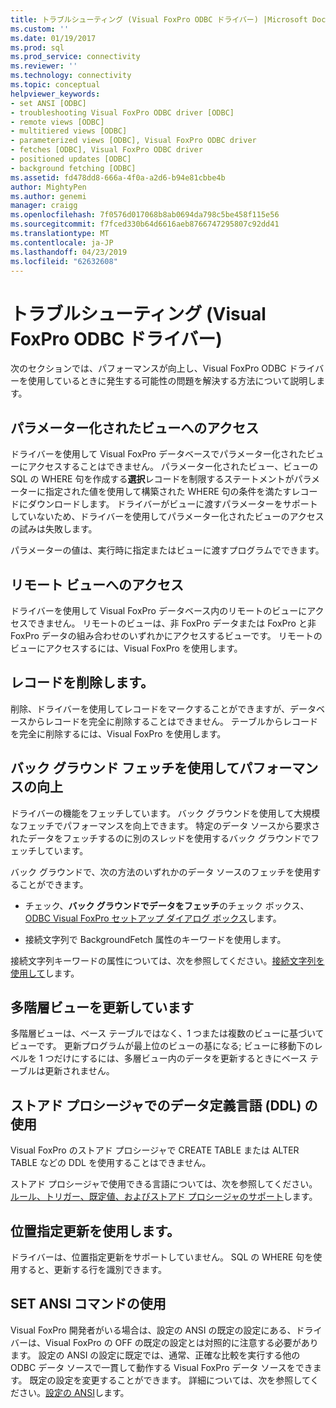 ```yaml
---
title: トラブルシューティング (Visual FoxPro ODBC ドライバー) |Microsoft Docs
ms.custom: ''
ms.date: 01/19/2017
ms.prod: sql
ms.prod_service: connectivity
ms.reviewer: ''
ms.technology: connectivity
ms.topic: conceptual
helpviewer_keywords:
- set ANSI [ODBC]
- troubleshooting Visual FoxPro ODBC driver [ODBC]
- remote views [ODBC]
- multitiered views [ODBC]
- parameterized views [ODBC], Visual FoxPro ODBC driver
- fetches [ODBC], Visual FoxPro ODBC driver
- positioned updates [ODBC]
- background fetching [ODBC]
ms.assetid: fd478dd8-666a-4f0a-a2d6-b94e81cbbe4b
author: MightyPen
ms.author: genemi
manager: craigg
ms.openlocfilehash: 7f0576d017068b8ab0694da798c5be458f115e56
ms.sourcegitcommit: f7fced330b64d6616aeb8766747295807c92dd41
ms.translationtype: MT
ms.contentlocale: ja-JP
ms.lasthandoff: 04/23/2019
ms.locfileid: "62632608"
---
```

# <a name="troubleshooting-visual-foxpro-odbc-driver"></a>トラブルシューティング (Visual FoxPro ODBC ドライバー)
次のセクションでは、パフォーマンスが向上し、Visual FoxPro ODBC ドライバーを使用しているときに発生する可能性の問題を解決する方法について説明します。  
  
## <a name="accessing-parameterized-views"></a>パラメーター化されたビューへのアクセス  
 ドライバーを使用して Visual FoxPro データベースでパラメーター化されたビューにアクセスすることはできません。 パラメーター化されたビュー、ビューの SQL の WHERE 句を作成する**選択**レコードを制限するステートメントがパラメーターに指定された値を使用して構築された WHERE 句の条件を満たすレコードにダウンロードします。 ドライバーがビューに渡すパラメーターをサポートしていないため、ドライバーを使用してパラメーター化されたビューのアクセスの試みは失敗します。  
  
 パラメーターの値は、実行時に指定またはビューに渡すプログラムでできます。  
  
## <a name="accessing-remote-views"></a>リモート ビューへのアクセス  
 ドライバーを使用して Visual FoxPro データベース内のリモートのビューにアクセスできません。 リモートのビューは、非 FoxPro データまたは FoxPro と非 FoxPro データの組み合わせのいずれかにアクセスするビューです。 リモートのビューにアクセスするには、Visual FoxPro を使用します。  
  
## <a name="deleting-records"></a>レコードを削除します。  
 削除、ドライバーを使用してレコードをマークすることができますが、データベースからレコードを完全に削除することはできません。 テーブルからレコードを完全に削除するには、Visual FoxPro を使用します。  
  
## <a name="increasing-performance-using-background-fetching"></a>バック グラウンド フェッチを使用してパフォーマンスの向上  
 ドライバーの機能をフェッチしています。 バック グラウンドを使用して大規模なフェッチでパフォーマンスを向上できます。 特定のデータ ソースから要求されたデータをフェッチするのに別のスレッドを使用するバック グラウンドでフェッチしています。  
  
 バック グラウンドで、次の方法のいずれかのデータ ソースのフェッチを使用することができます。  
  
-   チェック、**バック グラウンドでデータをフェッチ**のチェック ボックス、 [ODBC Visual FoxPro セットアップ ダイアログ ボックス](../../odbc/microsoft/odbc-visual-foxpro-setup-dialog-box.md)します。  
  
-   接続文字列で BackgroundFetch 属性のキーワードを使用します。  
  
 接続文字列キーワードの属性については、次を参照してください。[接続文字列を使用して](../../odbc/microsoft/using-connection-strings.md)します。  
  
## <a name="updating-multitiered-views"></a>多階層ビューを更新しています  
 多階層ビューは、ベース テーブルではなく、1 つまたは複数のビューに基づいてビューです。 更新プログラムが最上位のビューの基になる; ビューに移動下のレベルを 1 つだけにするには、多層ビュー内のデータを更新するときにベース テーブルは更新されません。  
  
## <a name="using-data-definition-language-ddl-in-stored-procedures"></a>ストアド プロシージャでのデータ定義言語 (DDL) の使用  
 Visual FoxPro のストアド プロシージャで CREATE TABLE または ALTER TABLE などの DDL を使用することはできません。  
  
 ストアド プロシージャで使用できる言語については、次を参照してください。[ルール、トリガー、既定値、およびストアド プロシージャのサポート](../../odbc/microsoft/support-rules-triggers-defaults-stored-procedures-visual-foxpro-odbc-driver.md)します。  
  
## <a name="using-positioned-updates"></a>位置指定更新を使用します。  
 ドライバーは、位置指定更新をサポートしていません。 SQL の WHERE 句を使用すると、更新する行を識別できます。  
  
## <a name="using-the-set-ansi-command"></a>SET ANSI コマンドの使用  
 Visual FoxPro 開発者がいる場合は、設定の ANSI の既定の設定にある、ドライバーは、Visual FoxPro の OFF の既定の設定とは対照的に注意する必要があります。 設定の ANSI の設定に既定では、通常、正確な比較を実行する他の ODBC データ ソースで一貫して動作する Visual FoxPro データ ソースをできます。 既定の設定を変更することができます。 詳細については、次を参照してください。[設定の ANSI](../../odbc/microsoft/set-ansi-command.md)します。
